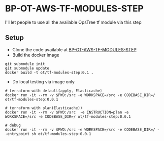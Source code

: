 # BP-OT-AWS-TF-MODULES-STEP
I'll let people to use all the available OpsTree tf module via this step

## Setup
* Clone the code available at [BP-OT-AWS-TF-MODULES-STEP](https://github.com/OT-BUILDPIPER-MARKETPLACE/BP-OT-AWS-TF-MODULES-STEP)
* Build the docker image

```
git submodule init
git submodule update
docker build -t ot/tf-modules-step:0.1 .
```


* Do local testing via image only

```
# terraform with default(apply, Elasticache)
docker run -it --rm -v $PWD:/src -e WORKSPACE=/src -e CODEBASE_DIR=/ ot/tf-modules-step:0.0.1

# terraform with plan(Elasticache))
docker run -it --rm -v $PWD:/src  -e INSTRUCTION=plan -e WORKSPACE=/src -e CODEBASE_DIR=/ ot/tf-modules-step:0.0.1

# debug
docker run -it --rm -v $PWD:/src -e WORKSPACE=/src -e CODEBASE_DIR=/ --entrypoint sh ot/tf-modules-step:0.0.1

```